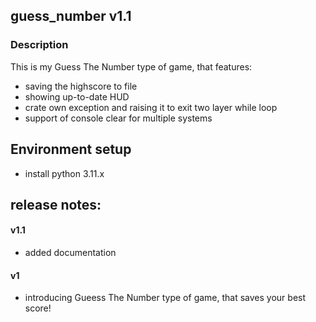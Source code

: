 ## guess_number v1.1
### Description
This is my Guess The Number type of game, that features:
* saving the highscore to file
* showing up-to-date HUD
* crate own exception and raising it to exit two layer while loop
* support of console clear for multiple systems

## Environment setup
* install python 3.11.x

## release notes:
#### v1.1
* added documentation

#### v1
* introducing Gueess The Number type of game, that saves your best score!
 